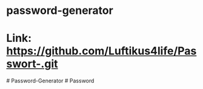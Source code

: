 # password-generator

# Link: https://github.com/Luftikus4life/Passwort-.git
#   P a s s w o r d - G e n e r a t o r  
 #   P a s s w o r d  
 